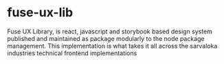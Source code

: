 # fuse-ux-lib
Fuse UX Library, is react, javascript and storybook based design system published and maintained as package modularly to the node package management. This implementation is what takes it all across the sarvaloka industries technical frontend implementations
